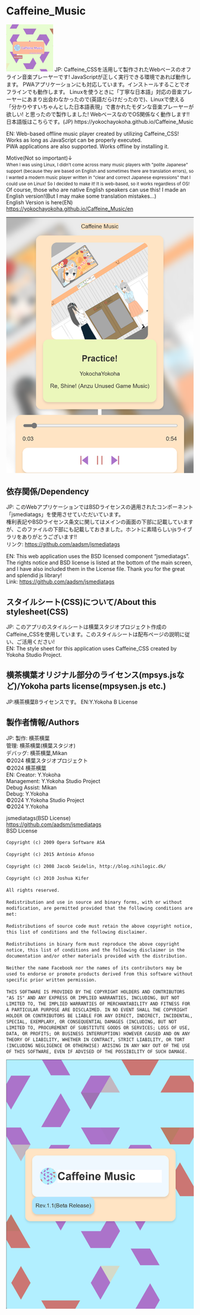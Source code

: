 # Caffeine_Music
<img src="./mark.png" width="25%">
JP: Caffeine_CSSを活用して製作されたWebベースのオフライン音楽プレーヤーです!  
JavaScriptが正しく実行できる環境であれば動作します。  
PWAアプリケーションにも対応しています。インストールすることでオフラインでも動作します。  
Linuxを使うときに「丁寧な日本語」対応の音楽プレーヤーにあまり出会わなかったので(英語だらけだったので)、Linuxで使える「分かりやすいちゃんとした日本語表現」で書かれたモダンな音楽プレーヤーが欲しい! と思ったので製作しました! WebベースなのでOS関係なく動作します!!  
日本語版はこちらです。(JP)
https://yokochayokoha.github.io/Caffeine_Music  

EN: Web-based offline music player created by utilizing Caffeine_CSS!  
Works as long as JavaScript can be properly executed.  
PWA applications are also supported. Works offline by installing it.  

Motive(Not so important)↓  
<small> 
When I was using Linux, I didn't come across many music players with "polite Japanese" support (because they are based on English and sometimes there are translation errors), so I wanted a modern music player written in "clear and correct Japanese expressions" that I could use on Linux! So I decided to make it! It is web-based, so it works regardless of OS!  
</small>
Of course, those who are native English speakers can use this! I made an English version!(But I may make some translation mistakes...)  
English Version is here(EN) https://yokochayokoha.github.io/Caffeine_Music/en  

![Screenshot-Playing](image-1.png)  

## 依存関係/Dependency  
JP: このWebアプリケーションではBSDライセンスの適用されたコンポーネント「jsmediatags」を使用させていただいています。  
権利表記やBSDライセンス条文に関してはメインの画面の下部に記載していますが、このファイルの下部にも記載しておきました。ホントに素晴らしいjsライブラリをありがとうございます!!  
リンク: https://github.com/aadsm/jsmediatags  

EN: This web application uses the BSD licensed component “jsmediatags”.  
The rights notice and BSD license is listed at the bottom of the main screen, and I have also included them in the License file. Thank you for the great and splendid js library!  
Link: https://github.com/aadsm/jsmediatags  

## スタイルシート(CSS)について/About this stylesheet(CSS)  
JP: このアプリのスタイルシートは横葉スタジオプロジェクト作成のCaffeine_CSSを使用しています。このスタイルシートは配布ページの説明に従い、ご活用ください!  
EN:  The style sheet for this application uses Caffeine_CSS created by Yokoha Studio Project.  

## 横茶横葉オリジナル部分のライセンス(mpsys.jsなど)/Yokoha parts license(mpsysen.js etc.)  
JP:横茶横葉Bライセンスです。
EN:Y.Yokoha B License

## 製作者情報/Authors  
JP: 製作: 横茶横葉  
    管理: 横茶横葉(横葉スタジオ)  
    デバッグ: 横茶横葉,Mikan  
©2024 横葉スタジオプロジェクト  
©2024 横茶横葉  
EN: Creator: Y.Yokoha  
Management: Y.Yokoha Studio Project  
Debug Assist: Mikan  
Debug: Y.Yokoha  
©2024 Y.Yokoha Studio Project  
©2024 Y.Yokoha  

jsmediatags(BSD License)  
<a href="https://github.com/aadsm/jsmediatags">https://github.com/aadsm/jsmediatags</a>  
    BSD License

    Copyright (c) 2009 Opera Software ASA
    
    Copyright (c) 2015 António Afonso
    
    Copyright (c) 2008 Jacob Seidelin, http://blog.nihilogic.dk/
    
    Copyright (c) 2010 Joshua Kifer
    
    All rights reserved.
    
    Redistribution and use in source and binary forms, with or without modification, are permitted provided that the following conditions are met:
    
    Redistributions of source code must retain the above copyright notice, this list of conditions and the following disclaimer.
    
    Redistributions in binary form must reproduce the above copyright notice, this list of conditions and the following disclaimer in the documentation and/or other materials provided with the distribution.
    
    Neither the name Facebook nor the names of its contributors may be used to endorse or promote products derived from this software without specific prior written permission.
    
    THIS SOFTWARE IS PROVIDED BY THE COPYRIGHT HOLDERS AND CONTRIBUTORS "AS IS" AND ANY EXPRESS OR IMPLIED WARRANTIES, INCLUDING, BUT NOT LIMITED TO, THE IMPLIED WARRANTIES OF MERCHANTABILITY AND FITNESS FOR A PARTICULAR PURPOSE ARE DISCLAIMED. IN NO EVENT SHALL THE COPYRIGHT HOLDER OR CONTRIBUTORS BE LIABLE FOR ANY DIRECT, INDIRECT, INCIDENTAL, SPECIAL, EXEMPLARY, OR CONSEQUENTIAL DAMAGES (INCLUDING, BUT NOT LIMITED TO, PROCUREMENT OF SUBSTITUTE GOODS OR SERVICES; LOSS OF USE, DATA, OR PROFITS; OR BUSINESS INTERRUPTION) HOWEVER CAUSED AND ON ANY THEORY OF LIABILITY, WHETHER IN CONTRACT, STRICT LIABILITY, OR TORT (INCLUDING NEGLIGENCE OR OTHERWISE) ARISING IN ANY WAY OUT OF THE USE OF THIS SOFTWARE, EVEN IF ADVISED OF THE POSSIBILITY OF SUCH DAMAGE.

![title](image.png)
